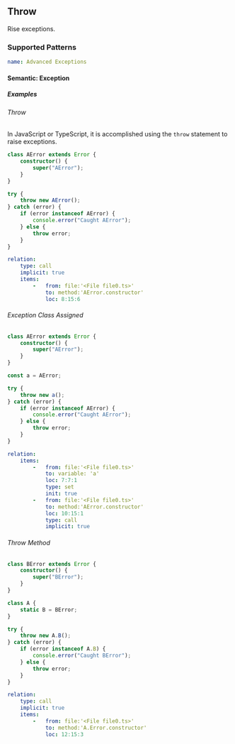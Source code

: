 ## Throw

Rise exceptions.

### Supported Patterns

```yaml 
name: Advanced Exceptions
```

#### Semantic: Exception

##### Examples

###### Throw

<!-- exceptions/raise -->

In JavaScript or TypeScript, it is accomplished using the `throw` statement to raise exceptions.

```ts
class AError extends Error {
    constructor() {
        super("AError");
    }
}

try {
    throw new AError();
} catch (error) {
    if (error instanceof AError) {
        console.error("Caught AError");
    } else {
        throw error;
    }
}
```

```yaml
relation:
    type: call
    implicit: true
    items:
        -   from: file:'<File file0.ts>'
            to: method:'AError.constructor'
            loc: 8:15:6
```

###### Exception Class Assigned

<!-- exceptions/raise_assign -->

```ts
class AError extends Error {
    constructor() {
        super("AError");
    }
}

const a = AError;

try {
    throw new a();
} catch (error) {
    if (error instanceof AError) {
        console.error("Caught AError");
    } else {
        throw error;
    }
}
```

```yaml
relation:
    items:
        -   from: file:'<File file0.ts>'
            to: variable: 'a'
            loc: 7:7:1
            type: set
            init: true
        -   from: file:'<File file0.ts>'
            to: method:'AError.constructor'
            loc: 10:15:1
            type: call
            implicit: true
```

###### Throw Method

<!-- exceptions/raise_attr -->

```ts
class BError extends Error {
    constructor() {
        super("BError");
    }
}

class A {
    static B = BError;
}

try {
    throw new A.B();
} catch (error) {
    if (error instanceof A.B) {
        console.error("Caught BError");
    } else {
        throw error;
    }
}
```

```yaml
relation:
    type: call
    implicit: true
    items:
        -   from: file:'<File file0.ts>'
            to: method:'A.Error.constructor'
            loc: 12:15:3
```
